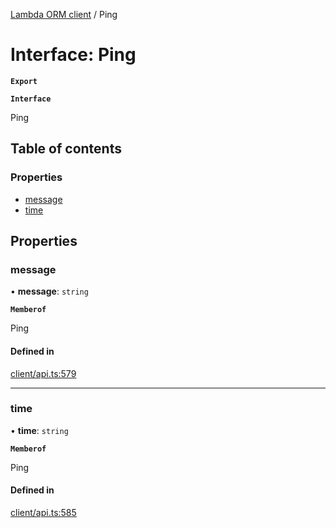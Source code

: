 [Lambda ORM client](../README.md) / Ping

# Interface: Ping

**`Export`**

**`Interface`**

Ping

## Table of contents

### Properties

- [message](Ping.md#message)
- [time](Ping.md#time)

## Properties

### message

• **message**: `string`

**`Memberof`**

Ping

#### Defined in

[client/api.ts:579](https://github.com/FlavioLionelRita/lambdaorm-client-node/blob/3b26fb2/src/lib/client/api.ts#L579)

___

### time

• **time**: `string`

**`Memberof`**

Ping

#### Defined in

[client/api.ts:585](https://github.com/FlavioLionelRita/lambdaorm-client-node/blob/3b26fb2/src/lib/client/api.ts#L585)
